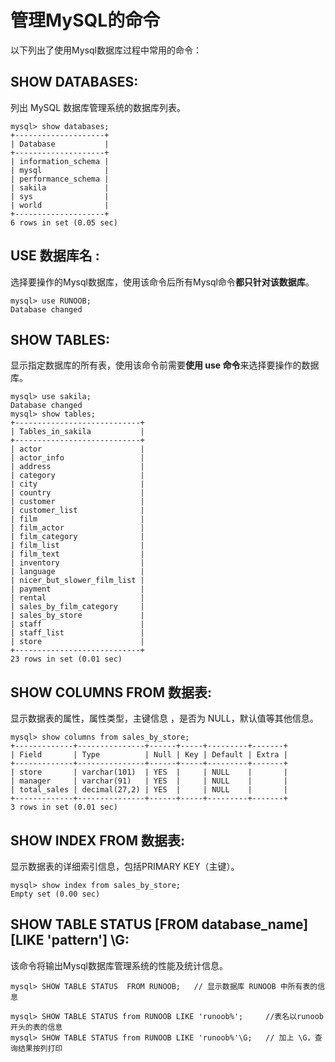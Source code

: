 # 管理MySQL的命令
以下列出了使用Mysql数据库过程中常用的命令：


## SHOW DATABASES:
列出 MySQL 数据库管理系统的数据库列表。

    mysql> show databases;
    +--------------------+
    | Database           |
    +--------------------+
    | information_schema |
    | mysql              |
    | performance_schema |
    | sakila             |
    | sys                |
    | world              |
    +--------------------+
    6 rows in set (0.05 sec)

## USE 数据库名 :
选择要操作的Mysql数据库，使用该命令后所有Mysql命令**都只针对该数据库**。

    mysql> use RUNOOB;
    Database changed


    

## SHOW TABLES:
显示指定数据库的所有表，使用该命令前需要**使用 use 命令**来选择要操作的数据库。

    mysql> use sakila;
    Database changed
    mysql> show tables;
    +----------------------------+
    | Tables_in_sakila           |
    +----------------------------+
    | actor                      |
    | actor_info                 |
    | address                    |
    | category                   |
    | city                       |
    | country                    |
    | customer                   |
    | customer_list              |
    | film                       |
    | film_actor                 |
    | film_category              |
    | film_list                  |
    | film_text                  |
    | inventory                  |
    | language                   |
    | nicer_but_slower_film_list |
    | payment                    |
    | rental                     |
    | sales_by_film_category     |
    | sales_by_store             |
    | staff                      |
    | staff_list                 |
    | store                      |
    +----------------------------+
    23 rows in set (0.01 sec)
## SHOW COLUMNS FROM 数据表:

显示数据表的属性，属性类型，主键信息 ，是否为 NULL，默认值等其他信息。

    mysql> show columns from sales_by_store;
    +-------------+---------------+------+-----+---------+-------+
    | Field       | Type          | Null | Key | Default | Extra |
    +-------------+---------------+------+-----+---------+-------+
    | store       | varchar(101)  | YES  |     | NULL    |       |
    | manager     | varchar(91)   | YES  |     | NULL    |       |
    | total_sales | decimal(27,2) | YES  |     | NULL    |       |
    +-------------+---------------+------+-----+---------+-------+
    3 rows in set (0.01 sec)

## SHOW INDEX FROM 数据表:
显示数据表的详细索引信息，包括PRIMARY KEY（主键）。

    mysql> show index from sales_by_store;
    Empty set (0.00 sec)

## SHOW TABLE STATUS [FROM database_name] [LIKE 'pattern'] \G:
该命令将输出Mysql数据库管理系统的性能及统计信息。

    mysql> SHOW TABLE STATUS  FROM RUNOOB;   // 显示数据库 RUNOOB 中所有表的信息

    mysql> SHOW TABLE STATUS from RUNOOB LIKE 'runoob%';     //表名以runoob开头的表的信息
    mysql> SHOW TABLE STATUS from RUNOOB LIKE 'runoob%'\G;   // 加上 \G，查询结果按列打印